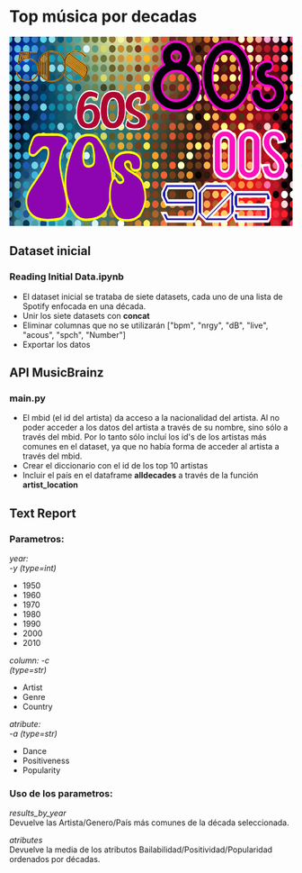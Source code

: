 # Top música por decadas
![Alt text](img/decades.jpg?raw=true "Title")  
  
    
## Dataset inicial
### Reading Initial Data.ipynb
 - El dataset inicial se trataba de siete datasets, cada uno de una lista de Spotify enfocada en una década.  
 - Unir los siete datasets con **concat**   
 - Eliminar columnas que no se utilizarán ["bpm", "nrgy", "dB", "live", "acous", "spch", "Number"]  
 - Exportar los datos  
   

## API MusicBrainz
### main.py
 - El mbid (el id del artista) da acceso a la nacionalidad del artista. Al no poder acceder a los datos del artista a través de su nombre, sino sólo a través del mbid. Por lo tanto sólo incluí los id's de los artistas más comunes en el dataset, ya que no había forma de acceder al artista a través del mbid.   
  - Crear el diccionario con el id de los top 10 artistas
  - Incluir el país en el dataframe **alldecades** a través de la función **artist_location**

## Text Report
### Parametros:
   
*year:   
-y (type=int)*   
   
 - 1950  
 - 1960  
 - 1970  
 - 1980  
 - 1990  
 - 2000  
 - 2010  
   
*column: -c   
(type=str)*    
   
 - Artist
 - Genre
 - Country
   
*atribute:   
-a (type=str)*    
  
 - Dance  
 - Positiveness  
 - Popularity  
  
### Uso de los parametros:   
  
*results_by_year*  
Devuelve las Artista/Genero/País más comunes de la década seleccionada.  
  
*atributes*    
Devuelve la media de los atributos Bailabilidad/Positividad/Popularidad ordenados por décadas.  



